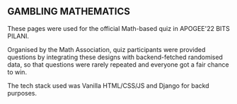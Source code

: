 ## GAMBLING MATHEMATICS

These pages were used for the official Math-based quiz in APOGEE'22 BITS PILANI.

Organised by the Math Association, quiz participants were provided questions by integrating these designs with backend-fetched randomised data, so that questions were rarely repeated and everyone got a fair chance to win. 

The tech stack used was Vanilla HTML/CSS/JS and Django for backd purposes.